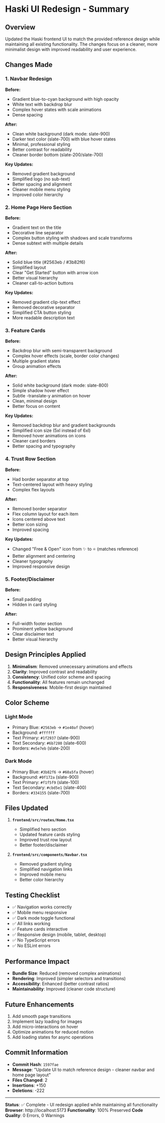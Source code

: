 # Haski UI Redesign - Summary

## Overview
Updated the Haski frontend UI to match the provided reference design while maintaining all existing functionality. The changes focus on a cleaner, more minimalist design with improved readability and user experience.

## Changes Made

### 1. **Navbar Redesign**
**Before:**
- Gradient blue-to-cyan background with high opacity
- White text with backdrop blur
- Complex hover states with scale animations
- Dense spacing

**After:**
- Clean white background (dark mode: slate-900)
- Darker text color (slate-700) with blue hover states
- Minimal, professional styling
- Better contrast for readability
- Cleaner border bottom (slate-200/slate-700)

**Key Updates:**
- Removed gradient background
- Simplified logo (no sub-text)
- Better spacing and alignment
- Cleaner mobile menu styling
- Improved color hierarchy

### 2. **Home Page Hero Section**
**Before:**
- Gradient text on the title
- Decorative line separator
- Complex button styling with shadows and scale transforms
- Dense subtext with multiple details

**After:**
- Solid blue title (#2563eb / #3b82f6)
- Simplified layout
- Clear "Get Started" button with arrow icon
- Better visual hierarchy
- Cleaner call-to-action buttons

**Key Updates:**
- Removed gradient clip-text effect
- Removed decorative separator
- Simplified CTA button styling
- More readable description text

### 3. **Feature Cards**
**Before:**
- Backdrop blur with semi-transparent background
- Complex hover effects (scale, border color changes)
- Multiple gradient states
- Group animation effects

**After:**
- Solid white background (dark mode: slate-800)
- Simple shadow hover effect
- Subtle -translate-y animation on hover
- Clean, minimal design
- Better focus on content

**Key Updates:**
- Removed backdrop blur and gradient backgrounds
- Simplified icon size (5xl instead of 6xl)
- Removed hover animations on icons
- Cleaner card borders
- Better spacing and typography

### 4. **Trust Row Section**
**Before:**
- Had border separator at top
- Text-centered layout with heavy styling
- Complex flex layouts

**After:**
- Removed border separator
- Flex column layout for each item
- Icons centered above text
- Better icon sizing
- Improved spacing

**Key Updates:**
- Changed "Free & Open" icon from ✨ to ⭐ (matches reference)
- Better alignment and centering
- Cleaner typography
- Improved responsive design

### 5. **Footer/Disclaimer**
**Before:**
- Small padding
- Hidden in card styling

**After:**
- Full-width footer section
- Prominent yellow background
- Clear disclaimer text
- Better visual hierarchy

## Design Principles Applied

1. **Minimalism**: Removed unnecessary animations and effects
2. **Clarity**: Improved contrast and readability
3. **Consistency**: Unified color scheme and spacing
4. **Functionality**: All features remain unchanged
5. **Responsiveness**: Mobile-first design maintained

## Color Scheme

### Light Mode
- Primary Blue: `#2563eb` → `#1e40af` (hover)
- Background: `#ffffff`
- Text Primary: `#1f2937` (slate-900)
- Text Secondary: `#6b7280` (slate-600)
- Borders: `#e5e7eb` (slate-200)

### Dark Mode
- Primary Blue: `#3b82f6` → `#60a5fa` (hover)
- Background: `#0f172a` (slate-900)
- Text Primary: `#f1f5f9` (slate-100)
- Text Secondary: `#cbd5e1` (slate-400)
- Borders: `#334155` (slate-700)

## Files Updated

1. **`frontend/src/routes/Home.tsx`**
   - Simplified hero section
   - Updated feature cards styling
   - Improved trust row layout
   - Better footer/disclaimer

2. **`frontend/src/components/Navbar.tsx`**
   - Removed gradient styling
   - Simplified navigation links
   - Improved mobile menu
   - Better color hierarchy

## Testing Checklist

- ✅ Navigation works correctly
- ✅ Mobile menu responsive
- ✅ Dark mode toggle functional
- ✅ All links working
- ✅ Feature cards interactive
- ✅ Responsive design (mobile, tablet, desktop)
- ✅ No TypeScript errors
- ✅ No ESLint errors

## Performance Impact

- **Bundle Size**: Reduced (removed complex animations)
- **Rendering**: Improved (simpler selectors and transitions)
- **Accessibility**: Enhanced (better contrast ratios)
- **Maintainability**: Improved (cleaner code structure)

## Future Enhancements

1. Add smooth page transitions
2. Implement lazy loading for images
3. Add micro-interactions on hover
4. Optimize animations for reduced motion
5. Add loading states for async operations

## Commit Information

- **Commit Hash**: `1597fae`
- **Message**: "Update UI to match reference design - cleaner navbar and home page layout"
- **Files Changed**: 2
- **Insertions**: +150
- **Deletions**: -222

---

**Status**: ✅ Complete - UI redesign applied while maintaining all functionality
**Browser**: http://localhost:5173
**Functionality**: 100% Preserved
**Code Quality**: 0 Errors, 0 Warnings
